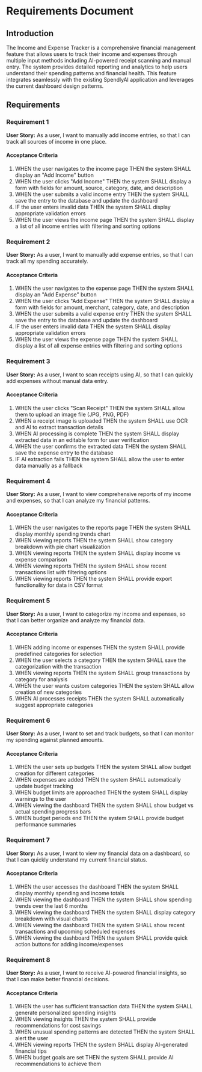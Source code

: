 # Requirements Document

## Introduction

The Income and Expense Tracker is a comprehensive financial management feature that allows users to track their income and expenses through multiple input methods including AI-powered receipt scanning and manual entry. The system provides detailed reporting and analytics to help users understand their spending patterns and financial health. This feature integrates seamlessly with the existing SpendlyAI application and leverages the current dashboard design patterns.

## Requirements

### Requirement 1

**User Story:** As a user, I want to manually add income entries, so that I can track all sources of income in one place.

#### Acceptance Criteria

1. WHEN the user navigates to the income page THEN the system SHALL display an "Add Income" button
2. WHEN the user clicks "Add Income" THEN the system SHALL display a form with fields for amount, source, category, date, and description
3. WHEN the user submits a valid income entry THEN the system SHALL save the entry to the database and update the dashboard
4. IF the user enters invalid data THEN the system SHALL display appropriate validation errors
5. WHEN the user views the income page THEN the system SHALL display a list of all income entries with filtering and sorting options

### Requirement 2

**User Story:** As a user, I want to manually add expense entries, so that I can track all my spending accurately.

#### Acceptance Criteria

1. WHEN the user navigates to the expense page THEN the system SHALL display an "Add Expense" button
2. WHEN the user clicks "Add Expense" THEN the system SHALL display a form with fields for amount, merchant, category, date, and description
3. WHEN the user submits a valid expense entry THEN the system SHALL save the entry to the database and update the dashboard
4. IF the user enters invalid data THEN the system SHALL display appropriate validation errors
5. WHEN the user views the expense page THEN the system SHALL display a list of all expense entries with filtering and sorting options

### Requirement 3

**User Story:** As a user, I want to scan receipts using AI, so that I can quickly add expenses without manual data entry.

#### Acceptance Criteria

1. WHEN the user clicks "Scan Receipt" THEN the system SHALL allow them to upload an image file (JPG, PNG, PDF)
2. WHEN a receipt image is uploaded THEN the system SHALL use OCR and AI to extract transaction details
3. WHEN AI processing is complete THEN the system SHALL display extracted data in an editable form for user verification
4. WHEN the user confirms the extracted data THEN the system SHALL save the expense entry to the database
5. IF AI extraction fails THEN the system SHALL allow the user to enter data manually as a fallback

### Requirement 4

**User Story:** As a user, I want to view comprehensive reports of my income and expenses, so that I can analyze my financial patterns.

#### Acceptance Criteria

1. WHEN the user navigates to the reports page THEN the system SHALL display monthly spending trends chart
2. WHEN viewing reports THEN the system SHALL show category breakdown with pie chart visualization
3. WHEN viewing reports THEN the system SHALL display income vs expense comparison
4. WHEN viewing reports THEN the system SHALL show recent transactions list with filtering options
5. WHEN viewing reports THEN the system SHALL provide export functionality for data in CSV format

### Requirement 5

**User Story:** As a user, I want to categorize my income and expenses, so that I can better organize and analyze my financial data.

#### Acceptance Criteria

1. WHEN adding income or expenses THEN the system SHALL provide predefined categories for selection
2. WHEN the user selects a category THEN the system SHALL save the categorization with the transaction
3. WHEN viewing reports THEN the system SHALL group transactions by category for analysis
4. WHEN the user wants custom categories THEN the system SHALL allow creation of new categories
5. WHEN AI processes receipts THEN the system SHALL automatically suggest appropriate categories

### Requirement 6

**User Story:** As a user, I want to set and track budgets, so that I can monitor my spending against planned amounts.

#### Acceptance Criteria

1. WHEN the user sets up budgets THEN the system SHALL allow budget creation for different categories
2. WHEN expenses are added THEN the system SHALL automatically update budget tracking
3. WHEN budget limits are approached THEN the system SHALL display warnings to the user
4. WHEN viewing the dashboard THEN the system SHALL show budget vs actual spending progress bars
5. WHEN budget periods end THEN the system SHALL provide budget performance summaries

### Requirement 7

**User Story:** As a user, I want to view my financial data on a dashboard, so that I can quickly understand my current financial status.

#### Acceptance Criteria

1. WHEN the user accesses the dashboard THEN the system SHALL display monthly spending and income totals
2. WHEN viewing the dashboard THEN the system SHALL show spending trends over the last 6 months
3. WHEN viewing the dashboard THEN the system SHALL display category breakdown with visual charts
4. WHEN viewing the dashboard THEN the system SHALL show recent transactions and upcoming scheduled expenses
5. WHEN viewing the dashboard THEN the system SHALL provide quick action buttons for adding income/expenses

### Requirement 8

**User Story:** As a user, I want to receive AI-powered financial insights, so that I can make better financial decisions.

#### Acceptance Criteria

1. WHEN the user has sufficient transaction data THEN the system SHALL generate personalized spending insights
2. WHEN viewing insights THEN the system SHALL provide recommendations for cost savings
3. WHEN unusual spending patterns are detected THEN the system SHALL alert the user
4. WHEN viewing reports THEN the system SHALL display AI-generated financial tips
5. WHEN budget goals are set THEN the system SHALL provide AI recommendations to achieve them